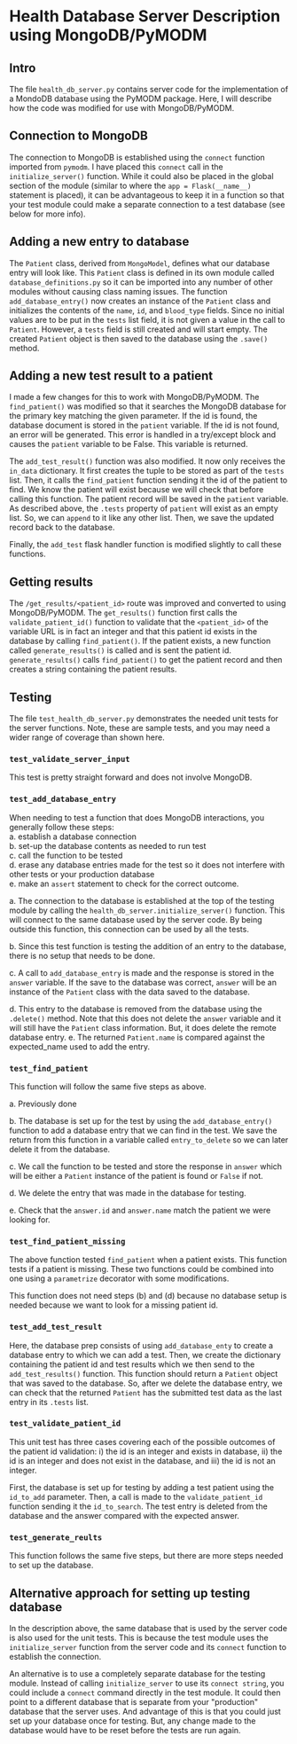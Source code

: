 # Health Database Server Description using MongoDB/PyMODM

## Intro
The file `health_db_server.py` contains server code for the implementation
of a MondoDB database using the PyMODM package.  Here, I will describe how the
code was modified for use with MongoDB/PyMODM.

## Connection to MongoDB
The connection to MongoDB is established using the `connect` function imported
from `pymodm`.  I have placed this `connect` call in the `initialize_server()`
function.  While it could also be placed in the global section of the module
(similar to where the `app = Flask(__name__)` statement is placed), it can
be advantageous to keep it in a function so that your test module could 
make a separate connection to a test database (see below for more info).

## Adding a new entry to database
The `Patient` class, derived from `MongoModel`, defines what our database
entry will look like.  This `Patient` class is defined in its own module called
`database_definitions.py` so it can be imported into any number of other
modules without causing class naming issues.  The function 
`add_database_entry()` now creates an 
instance of the `Patient` class and initializes the contents of the `name`,
`id`, and `blood_type` fields.  Since no initial values are to be put in the
`tests` list field, it is not given a value in the call to `Patient`.  However,
a `tests` field is still created and will start empty.  The created `Patient`
object is then saved to the database using the `.save()` method.

## Adding a new test result to a patient
I made a few changes for this to work with MongoDB/PyMODM.  The 
`find_patient()` was modified so that it searches the MongoDB database for
the primary key matching the given parameter.  If the id is found, the
database document is stored in the `patient` variable.  If the id is not
found, an error will be generated.  This error is handled in a try/except
block and causes the `patient` variable to be False.  This variable is 
returned.

The `add_test_result()` function was also modified.  It now only receives
the `in_data` dictionary.  It first creates the tuple to be stored as part
of the `tests` list.  Then, it calls the `find_patient` function sending it the
id of the patient to find.  We know the patient will exist because we will
check that before calling this function.  The patient record will be saved in
the `patient` variable.  As described above, the `.tests` property of
`patient` will exist as an empty list.  So, we can `append` to it like any
other list.  Then, we save the updated record back to the database.

Finally, the `add_test` flask handler function is modified slightly to call
these functions.

## Getting results
The `/get_results/<patient_id>` route was improved and converted to using
MongoDB/PyMODM.  The `get_results()` function first calls the 
`validate_patient_id()` function to validate that the `<patient_id>` of the 
variable URL is in fact an integer and that this patient id exists in the
database by calling `find_patient()`.  If the patient exists, a new function
called `generate_results()` is called and is sent the patient id.  
`generate_results()` calls `find_patient()` to get the patient record and then
creates a string containing the patient results.

## Testing
The file `test_health_db_server.py` demonstrates the needed unit tests for
the server functions.  Note, these are sample tests, and you may need a wider
range of coverage than shown here.

### `test_validate_server_input`
This test is pretty straight forward and does not involve MongoDB.

### `test_add_database_entry`
When needing to test a function that does MongoDB interactions, you generally
follow these steps:<br>
a. establish a database connection<br>
b. set-up the database contents as needed to run test<br>
c. call the function to be tested<br>
d. erase any database entries made for the test so it does not interfere with
  other tests or your production database<br>
e. make an `assert` statement to check for the correct outcome.<br>

a. The connection to the database is established at the top of the testing module
by calling the `health_db_server.initialize_server()` function.  This will
connect to the same database used by the server code.  By being outside this
function, this connection can be used by all the tests.

b. Since this test function is testing the addition of an entry to the 
database, there is no setup that needs to be done.

c. A call to `add_database_entry` is made and the response is stored in the 
`answer` variable.  If the save to the database was correct, `answer` will be
an instance of the `Patient` class with the data saved to the database.

d. This entry to the database is removed from the database using the 
`.delete()` method.  Note that this does not delete the `answer` variable and
it will still have the `Patient` class information.  But, it does delete the
remote database entry.
e. The returned `Patient.name` is compared against the expected_name used to
add the entry.

### `test_find_patient`
This function will follow the same five steps as above.

a. Previously done

b. The database is set up for the test by using the `add_database_entry()` 
function to add a database entry that we can find in the test.  We save the
return from this function in a variable called `entry_to_delete` so we can
later delete it from the database.

c. We call the function to be tested and store the response in `answer` which
will be either a `Patient` instance of the patient is found or `False` if not.

d. We delete the entry that was made in the database for testing.

e. Check that the `answer.id` and `answer.name` match the patient we were
looking for.

### `test_find_patient_missing`
The above function tested `find_patient` when a patient exists.  This function
tests if a patient is missing.  These two functions could be combined into
one using a `parametrize` decorator with some modifications.

This function does not need steps (b) and (d) because no database setup is
needed because we want to look for a missing patient id.

### `test_add_test_result`
Here, the database prep consists of using `add_database_enty` to create a 
database entry to which we can add a test.  Then, we create the dictionary
containing the patient id and test results which we then send to the
`add_test_results()` function.  This function should return a `Patient` 
object that was saved to the database.  So, after we delete the database
entry, we can check that the returned `Patient` has the submitted test data
as the last entry in its `.tests` list.

### `test_validate_patient_id`
This unit test has three cases covering each of the possible outcomes of the
patient id validation:  i) the id is an integer and exists in database,
ii) the id is an integer and does not exist in the database, and iii) the id
is not an integer.

First, the database is set up for testing by adding a test patient using the
`id_to_add` parameter.  Then, a call is made to the `validate_patient_id`
function sending it the `id_to_search`.  The test entry is deleted from the
database and the answer compared with the expected answer.

### `test_generate_reults`
This function follows the same five steps, but there are more steps needed to
set up the database.

## Alternative approach for setting up testing database
In the description above, the same database that is used by the server code
is also used for the unit tests.  This is because the test module uses the
`initialize_server` function from the server code and its `connect` function
to establish the connection.  

An alternative is to use a completely separate database for the testing module.
Instead of calling `initialize_server` to use its `connect string`, you could
include a `connect` command directly in the test module.  It could then point
to a different database that is separate from your "production" database that
the server uses.  And advantage of this is that you could just set up your
database once for testing.  But, any change made to the database would have to
be reset before the tests are run again.